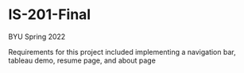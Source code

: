 # IS-201-Final
BYU Spring 2022

Requirements for this project included implementing a navigation bar, tableau demo, resume page, and about page
